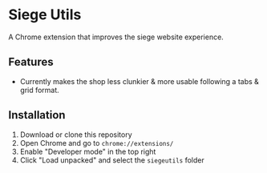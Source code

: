 # Siege Utils

A Chrome extension that improves the siege website experience.

## Features

- Currently makes the shop less clunkier & more usable following a tabs & grid format.

## Installation

1. Download or clone this repository
2. Open Chrome and go to `chrome://extensions/`
3. Enable "Developer mode" in the top right
4. Click "Load unpacked" and select the `siegeutils` folder